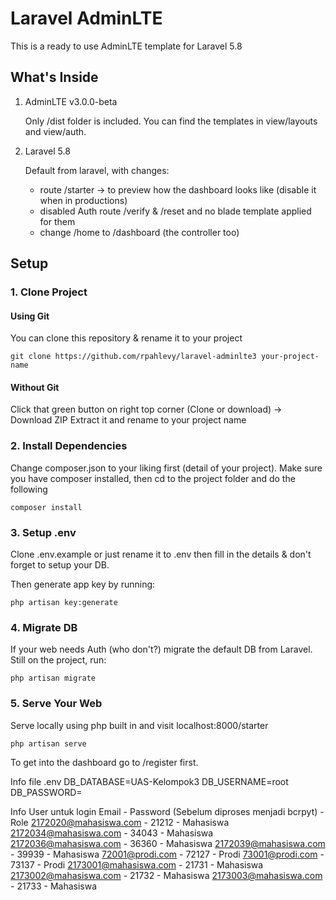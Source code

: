 # Laravel AdminLTE

This is a ready to use AdminLTE template for Laravel 5.8

## What's Inside

1. AdminLTE v3.0.0-beta

    Only /dist folder is included. You can find the templates in view/layouts and view/auth.

2. Laravel 5.8

    Default from laravel, with changes:

    - route /starter -> to preview how the dashboard looks like (disable it when in productions)
    - disabled Auth route /verify & /reset and no blade template applied for them
    - change /home to /dashboard (the controller too)

## Setup

### 1. Clone Project

#### Using Git

You can clone this repository & rename it to your project

````
git clone https://github.com/rpahlevy/laravel-adminlte3 your-project-name
````

#### Without Git

Click that green button on right top corner (Clone or download) -> Download ZIP
Extract it and rename to your project name

### 2. Install Dependencies

Change composer.json to your liking first (detail of your project). Make sure you have composer installed, then cd to the project folder and do the following

````
composer install
````

### 3. Setup .env

Clone .env.example or just rename it to .env then fill in the details & don't forget to setup your DB.

Then generate app key by running:

````
php artisan key:generate
````

### 4. Migrate DB

If your web needs Auth (who don't?) migrate the default DB from Laravel. Still on the project, run:

````
php artisan migrate
````

### 5. Serve Your Web

Serve locally using php built in and visit localhost:8000/starter

````
php artisan serve
````

To get into the dashboard go to /register first.

Info file .env
DB_DATABASE=UAS-Kelompok3
DB_USERNAME=root 
DB_PASSWORD=

Info User untuk login
Email - Password (Sebelum diproses menjadi bcrpyt) - Role
2172020@mahasiswa.com - 21212 - Mahasiswa
2172034@mahasiswa.com - 34043 - Mahasiswa
2172036@mahasiswa.com - 36360 - Mahasiswa
2172039@mahasiswa.com - 39939 - Mahasiswa
72001@prodi.com - 72127 - Prodi
73001@prodi.com - 73137 - Prodi
2173001@mahasiswa.com - 21731 - Mahasiswa
2173002@mahasiswa.com - 21732 - Mahasiswa
2173003@mahasiswa.com - 21733 - Mahasiswa
